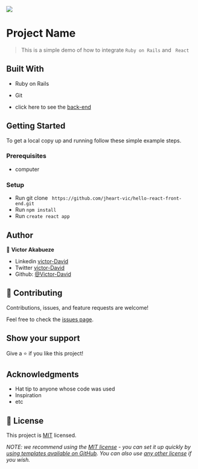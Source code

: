 ![](https://img.shields.io/badge/BackEnd-blueviolet)

# Project Name

> This is a simple demo of how to integrate `Ruby on Rails` and ` React` 


## Built With

- Ruby on Rails
- Git 

- click here to see the [back-end](https://github.com/jheart-vic/hello-rails-back-end/)

## Getting Started

To get a local copy up and running follow these simple example steps.

### Prerequisites
- computer

### Setup
- Run git clone ` https://github.com/jheart-vic/hello-react-front-end.git`
- Run `npm install`
- Run `create react app`

## Author

👤 **Victor Akabueze**

- Linkedin [victor-David](linkedin.com/in/victor-chiemerie-302a97230)
- Twitter [victor-David](https://twitter.com/Victorjheart)
- Github: [@Victor-David](https://github.com/jheart-vic)


## 🤝 Contributing

Contributions, issues, and feature requests are welcome!

Feel free to check the [issues page](https://github.com/jheart-vic/hello-react-front-end/issues).

## Show your support

Give a ⭐️ if you like this project!

## Acknowledgments

- Hat tip to anyone whose code was used
- Inspiration
- etc

## 📝 License

This project is [MIT](./LICENSE) licensed.

_NOTE: we recommend using the [MIT license](https://choosealicense.com/licenses/mit/) - you can set it up quickly by [using templates available on GitHub](https://docs.github.com/en/communities/setting-up-your-project-for-healthy-contributions/adding-a-license-to-a-repository). You can also use [any other license](https://choosealicense.com/licenses/) if you wish._
